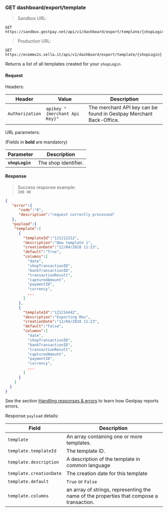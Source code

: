 ### GET dashboard/export/template


> Sandbox URL:

```
GET https://sandbox.gestpay.net/api/v1/dashboard/export/template/{shopLogin}
```


> Production URL: 

```
GET https://ecomms2s.sella.it/api/v1/dashboard/export/template/{shopLogin}
```


Returns a list of all templates created for your `shopLogin`.

#### Request 

Headers: 

| Header          | Value                         | Description                                                        |
| --------------- | ----------------------------- | ------------------------------------------------------------------ |
| `Authorization` | `apikey "{merchant Api Key}"` | The merchant API key can be found in Gestpay Merchant Back-Office. |

URL parameters: 

(Fields in **bold** are mandatory)

| Parameter | Description | 
| --------- | ----------- | 
| **`shopLogin`** | The shop identifier. | 

#### Response 

> Success response example:<br>
> `200 OK`

```json
{
   "error":{  
      "code":"0",
      "description":"request correctly processed"
   },
   "payload":{
    "template":[
      {
        "templateId":"121212212",
        "description":"New template 1",
        "creationDate":"12/04/2018 11:23",
        "default":"True",
        "columns":[
          "date",
          "shopTransactionID",
          "bankTransactionID",
          "transactionResult",
          "capturedAmount",
          "paymentID",
          "currency",
          ...
        ]
      },
      {
        "templateId":"121214442",
        "description":"Exporting Mov",
        "creationDate":"12/04/2018 11:23",
        "default":"False",
        "columns":[
          "date",
          "shopTransactionID",
          "bankTransactionID",
          "transactionResult",
          "capturedAmount",
          "paymentID",
          "currency",
          ...
        ]
      }
    ]
  }
}
```

See the section [Handling responses & errors](#handling-responses-amp-errors) to learn how Gestpay reports errors.

Response `payload` details: 

| Field          | Description 
| -------------- | -----------
| `template` | An array containing one or more templates.
| `template.templateId` | The template ID. 
| `template.description` | A description of the template in common language 
| `template.creationDate` | The creation date for this template
| `template.default` | `True` or `False`
| `template.columns` | an array of strings, representing the name of the properties that compose a transaction. 
